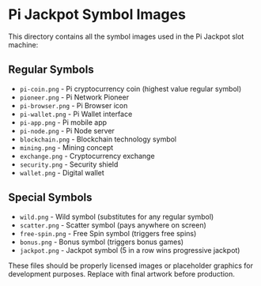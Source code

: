 
# Pi Jackpot Symbol Images

This directory contains all the symbol images used in the Pi Jackpot slot machine:

## Regular Symbols
- `pi-coin.png` - Pi cryptocurrency coin (highest value regular symbol)
- `pioneer.png` - Pi Network Pioneer
- `pi-browser.png` - Pi Browser icon
- `pi-wallet.png` - Pi Wallet interface
- `pi-app.png` - Pi mobile app
- `pi-node.png` - Pi Node server
- `blockchain.png` - Blockchain technology symbol
- `mining.png` - Mining concept
- `exchange.png` - Cryptocurrency exchange
- `security.png` - Security shield
- `wallet.png` - Digital wallet

## Special Symbols
- `wild.png` - Wild symbol (substitutes for any regular symbol)
- `scatter.png` - Scatter symbol (pays anywhere on screen)
- `free-spin.png` - Free Spin symbol (triggers free spins)
- `bonus.png` - Bonus symbol (triggers bonus games)
- `jackpot.png` - Jackpot symbol (5 in a row wins progressive jackpot)

These files should be properly licensed images or placeholder graphics for development purposes. Replace with final artwork before production.

